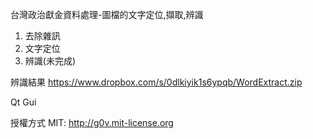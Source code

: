 台灣政治獻金資料處理-圖檔的文字定位,擷取,辨識

1. 去除雜訊
2. 文字定位
3. 辨識(未完成)

辨識結果 https://www.dropbox.com/s/0dlkiyik1s6ypqb/WordExtract.zip

Qt Gui

授權方式 MIT: http://g0v.mit-license.org


